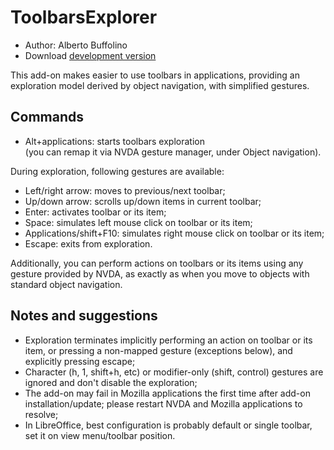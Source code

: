# ToolbarsExplorer #

* Author: Alberto Buffolino
* Download [development version][2]

This add-on makes easier to use toolbars in applications, providing an exploration model derived by object navigation, with simplified gestures.

## Commands

* Alt+applications: starts toolbars exploration<br/>
(you can remap it via NVDA gesture manager, under Object navigation).

During exploration, following gestures are available:

* Left/right arrow: moves to previous/next toolbar;
* Up/down arrow: scrolls up/down items in current toolbar;
* Enter: activates toolbar or its item;
* Space: simulates left mouse click on toolbar or its item;
* Applications/shift+F10: simulates right mouse click on toolbar or its item;
* Escape: exits from exploration.

Additionally, you can perform actions on toolbars or its items using any gesture provided by NVDA, as exactly as when you move to objects with standard object navigation.

## Notes and suggestions

* Exploration terminates implicitly performing an action on toolbar or its item, or pressing a non-mapped gesture (exceptions below), and explicitly pressing escape;
* Character (h, 1, shift+h, etc) or modifier-only (shift, control) gestures are ignored and don't disable the exploration;
* The add-on may fail in Mozilla applications the first time after add-on installation/update; please restart NVDA and Mozilla applications to resolve;
* In LibreOffice, best configuration is probably default or single toolbar, set it on view menu/toolbar position.


[2]: https://addons.nvda-project.org/files/get.php?file=tbx
